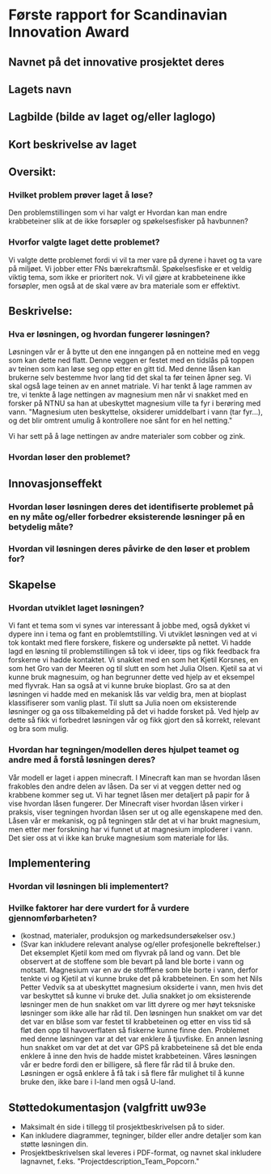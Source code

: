 # Første rapport for Scandinavian Innovation Award
## Navnet på det innovative prosjektet deres
## Lagets navn
## Lagbilde (bilde av laget og/eller laglogo)
## Kort beskrivelse av laget
## Oversikt:
### Hvilket problem prøver laget å løse?
Den problemstillingen som vi har valgt er Hvordan kan man endre krabbeteiner slik at de ikke forsøpler og spøkelsesfisker på havbunnen?  
### Hvorfor valgte laget dette problemet?
Vi valgte dette problemet fordi vi vil ta mer vare på dyrene i havet og ta vare på miljøet. Vi jobber etter FNs bærekraftsmål. Spøkelsesfiske er et veldig viktig tema, som ikke er prioritert nok. Vi vil gjøre at krabbeteinene ikke forsøpler, men også at de skal være av bra materiale som er effektivt. 
## Beskrivelse:
### Hva er løsningen, og hvordan fungerer løsningen?
Løsningen vår er å bytte ut den ene inngangen på en notteine med en vegg som kan dette ned flatt. Denne veggen er festet med en tidslås på toppen av teinen som kan løse seg opp etter en gitt tid. Med denne låsen kan brukerne selv bestemme hvor lang tid det skal ta før teinen åpner seg. Vi skal også lage teinen av en annet matriale. Vi har tenkt å lage rammen av tre, vi tenkte å lage nettingen av magnesium men når vi snakket med en forsker på NTNU sa han at  ubeskyttet magnesium ville ta fyr i berøring med vann. "Magnesium uten beskyttelse, oksiderer umiddelbart i vann (tar fyr…), og det blir omtrent umulig å kontrollere noe sånt for en hel netting."

Vi har sett på å lage nettingen av andre materialer som cobber og zink.
### Hvordan løser den problemet?
## Innovasjonseffekt
### Hvordan løser løsningen deres det identifiserte problemet på en ny måte og/eller forbedrer eksisterende løsninger på en betydelig måte?
### Hvordan vil løsningen deres påvirke de den løser et problem for?
## Skapelse
### Hvordan utviklet laget løsningen?
Vi fant et tema som vi synes var interessant å jobbe med, også dykket vi dypere inn i tema og fant en problemtstilling. Vi utviklet løsningen ved at vi tok kontakt med flere forskere, fiskere og undersøkte på nettet. Vi hadde lagd en løsning til problemstillingen så tok vi ideer, tips og fikk feedback fra forskerne vi hadde kontaktet. Vi snakket med en som het Kjetil Korsnes, en som het Gro van der Meeren og til slutt en som het Julia Olsen. Kjetil sa at vi kunne bruk magnesuim, og han begrunner dette ved hjelp av et eksempel med flyvrak. Han sa også at vi kunne bruke bioplast. Gro sa at den løsningen vi hadde med en mekanisk lås var veldig bra, men at bioplast klassifiserer som vanlig plast. Til slutt sa Julia noen om eksisterende løsninger og ga oss tilbakemelding på det vi hadde forsket på. Ved hjelp av dette så fikk vi forbedret løsningen vår og fikk gjort den så korrekt, relevant og bra som mulig. 
### Hvordan har tegningen/modellen deres hjulpet teamet og andre med å forstå løsningen deres?
Vår modell er laget i appen minecraft. I Minecraft kan man se hvordan låsen frakobles den andre delen av låsen. Da ser vi at veggen detter ned og krabbene kommer seg ut. Vi har tegnet låsen mer detaljert på papir for å vise hvordan låsen fungerer. Der Minecraft viser hvordan låsen virker i praksis, viser tegningen hvordan låsen ser ut og alle egenskapene med den. Låsen vår er mekanisk, og på tegningen står det at vi har brukt magnesium, men etter mer forskning har vi funnet ut at magnesium imploderer i vann. Det sier oss at vi ikke kan bruke magnesium som materiale for lås. 
## Implementering
### Hvordan vil løsningen bli implementert?
### Hvilke faktorer har dere vurdert for å vurdere gjennomførbarheten?
- (kostnad, materialer, produksjon og markedsundersøkelser osv.)
- (Svar kan inkludere relevant analyse og/eller profesjonelle bekreftelser.)
Det eksemplet Kjetil kom med om flyvrak på land og vann. Det ble observert at de stoffene som ble bevart på land ble borte i vann og motsatt. Magnesium var en av de stofffene som ble borte i vann, derfor tenkte vi og Kjetil at vi kunne bruke det på krabbeteinen. En som het Nils Petter Vedvik sa at ubeskyttet magnesium oksiderte i vann, men hvis det var beskyttet så kunne vi bruke det. Julia snakket jo om eksisterende løsninger men de hun snakket om var litt dyrere og mer høyt teksniske løsninger som ikke alle har råd til. Den løsningen hun snakket om var det det var en blåse som var festet til krabbeteinen og etter en viss tid så fløt den opp til havoverflaten så fiskerne kunne finne den. Problemet med denne løsningen var at det var enklere å tjuvfiske. En annen løsning hun snakket om var det at det var GPS på krabbeteinene så det ble enda enklere å inne den hvis de hadde mistet krabbeteinen. Våres løsningen vår er bedre fordi den er billigere, så flere får råd til å bruke den. Løsningen er også enklere å få tak i så flere får mulighet til å kunne bruke den, ikke bare i I-land men også U-land.
## Støttedokumentasjon (valgfritt       uw93e
- Maksimalt én side i tillegg til prosjektbeskrivelsen på to sider.
- Kan inkludere diagrammer, tegninger, bilder eller andre detaljer som kan støtte løsningen din.
- Prosjektbeskrivelsen skal leveres i PDF-format, og navnet skal inkludere lagnavnet, f.eks. "Projectdescription_Team_Popcorn."